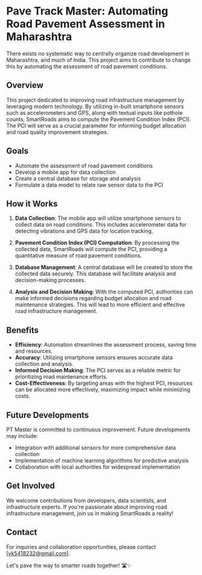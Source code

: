 # Pave Track Master: Automating Road Pavement Assessment in Maharashtra

There exists no systematic way to centrally organize road development in Maharashtra, and much of India. This project aims to contribute to change this by automating the assessment of road pavement conditions. 

## Overview
This project dedicated to improving road infrastructure management by leveraging modern technology. By utilizing in-built smartphone sensors such as accelerometers and GPS, along with textual inputs like pothole counts, SmartRoads aims to compute the Pavement Condition Index (PCI). The PCI will serve as a crucial parameter for informing budget allocation and road quality improvement strategies.

## Goals
- Automate the assessment of road pavement conditions
- Develop a mobile app for data collection
- Create a central database for storage and analysis
- Formulate a data model to relate raw sensor data to the PCI

## How it Works
1. **Data Collection**: The mobile app will utilize smartphone sensors to collect data on road conditions. This includes accelerometer data for detecting vibrations and GPS data for location tracking.
   
2. **Pavement Condition Index (PCI) Computation**: By processing the collected data, SmartRoads will compute the PCI, providing a quantitative measure of road pavement conditions.

3. **Database Management**: A central database will be created to store the collected data securely. This database will facilitate analysis and decision-making processes.

4. **Analysis and Decision Making**: With the computed PCI, authorities can make informed decisions regarding budget allocation and road maintenance strategies. This will lead to more efficient and effective road infrastructure management.

## Benefits
- **Efficiency**: Automation streamlines the assessment process, saving time and resources.
- **Accuracy**: Utilizing smartphone sensors ensures accurate data collection and analysis.
- **Informed Decision Making**: The PCI serves as a reliable metric for prioritizing road maintenance efforts.
- **Cost-Effectiveness**: By targeting areas with the highest PCI, resources can be allocated more effectively, maximizing impact while minimizing costs.

## Future Developments
PT Master is committed to continuous improvement. Future developments may include:
- Integration with additional sensors for more comprehensive data collection
- Implementation of machine learning algorithms for predictive analysis
- Collaboration with local authorities for widespread implementation

## Get Involved
We welcome contributions from developers, data scientists, and infrastructure experts. If you're passionate about improving road infrastructure management, join us in making SmartRoads a reality!

## Contact
For inquiries and collaboration opportunities, please contact [vk5418232@gmail.com].

Let's pave the way to smarter roads together! 🛣️✨
